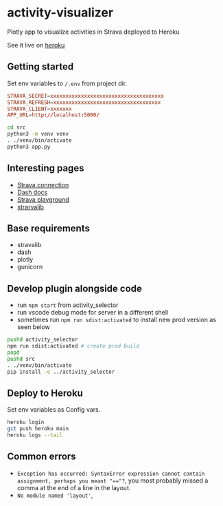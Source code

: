 # activity-visualizer

Plotly app to visualize activities in Strava deployed to Heroku

See it live on [heroku](https://activity-visualizer.herokuapp.com/)

## Getting started

Set env variables to `/.env` from project dir.

```conf
STRAVA_SECRET=xxxxxxxxxxxxxxxxxxxxxxxxxxxxxxxxxxxxx
STRAVA_REFRESH=xxxxxxxxxxxxxxxxxxxxxxxxxxxxxxxxxxx 
STRAVA_CLIENT=xxxxxxx
APP_URL=http://localhost:5000/
```

```bash
cd src
python3 -m venv venv
. ./venv/bin/activate
python3 app.py
```

## Interesting pages

- [Strava connection](https://github.com/AartGoossens/strava-dash-boilerplate)
- [Dash docs](https://plotly.com/python/getting-started/)
- [Strava playground](https://developers.strava.com/playground/#/Activities/getLoggedInAthleteActivities)
- [strarvalib](https://pythonhosted.org/stravalib/)

## Base requirements

- stravalib
- dash
- plotly
- gunicorn

## Develop plugin alongside code

- run `npm start` from activity_selector
- run vscode debug mode for server in a different shell
- sometimes run `npm run sdist:activated` to install new prod version as seen below

```bash
pushd activity_selector
npm run sdist:activated # create prod build 
popd
pushd src
. ./venv/bin/activate
pip install -e ../activity_selector
```

## Deploy to Heroku

Set env variables as Config vars.

```bash
heroku login
git push heroku main
heroku logs --tail 
```

## Common errors

- `Exception has occurred: SyntaxError expression cannot contain assignment, perhaps you meant "=="?`, you most probably missed a comma at the end of a line in the layout.
- `No module named 'layout'`, 